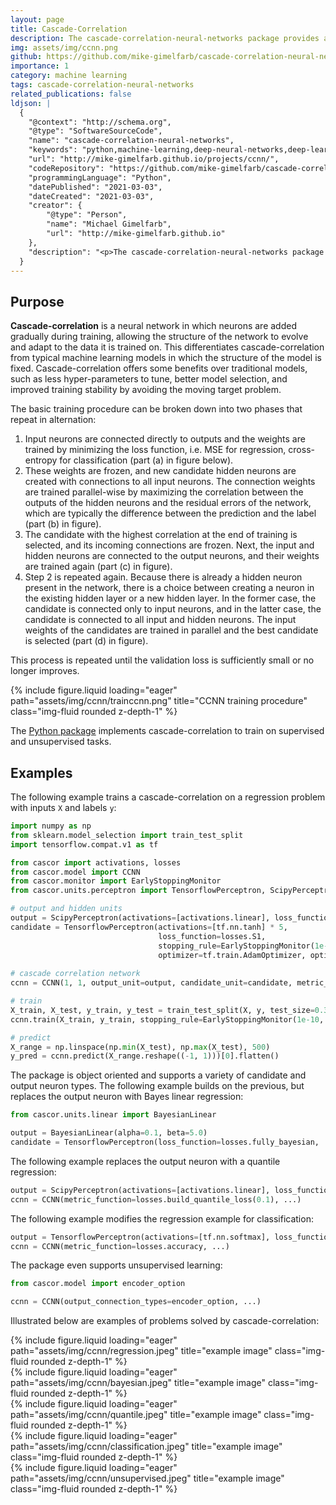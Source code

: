 ```yaml
---
layout: page
title: Cascade-Correlation
description: The cascade-correlation-neural-networks package provides a general framework for building and training constructive feed-forward neural networks such as the Cascade-Correlation (CCNN) architecture in Python, which dynamically adds hidden units to the network during training. The package also includes wrappers for TensorFlow, Keras, Scipy, and Scikit-learn, and supports custom topologies, training algorithms, and loss functions.
img: assets/img/ccnn.png
github: https://github.com/mike-gimelfarb/cascade-correlation-neural-networks
importance: 1
category: machine learning
tags: cascade-correlation-neural-networks
related_publications: false
ldjson: |
  {
    "@context": "http://schema.org",
    "@type": "SoftwareSourceCode",
    "name": "cascade-correlation-neural-networks",
    "keywords": "python,machine-learning,deep-neural-networks,deep-learning,neural-network,tensorflow,keras,neural-networks,deep-learning-algorithms,deep-learning-architectures,deep-learning-models,network-architectures,cascade-correlation,growing-network",
    "url": "http://mike-gimelfarb.github.io/projects/ccnn/",
    "codeRepository": "https://github.com/mike-gimelfarb/cascade-correlation-neural-networks/",
    "programmingLanguage": "Python",
    "datePublished": "2021-03-03",
    "dateCreated": "2021-03-03",
    "creator": {
        "@type": "Person",
        "name": "Michael Gimelfarb",
        "url": "http://mike-gimelfarb.github.io"
    },
    "description": "<p>The cascade-correlation-neural-networks package provides a general framework for building and training constructive feed-forward neural networks such as the Cascade-Correlation (CCNN) architecture in Python, which dynamically adds hidden units to the network during training. The package also includes wrappers for TensorFlow, Keras, Scipy, and Scikit-learn, and supports custom topologies, training algorithms, and loss functions.</p>"
  }
---
```


## Purpose

**Cascade-correlation** is a neural network in which neurons are added gradually during training, allowing the structure of the network to evolve and adapt to the data it is trained on. This differentiates
cascade-correlation from typical machine learning models in which the structure of the model is fixed. Cascade-correlation offers some benefits over traditional models, such as less hyper-parameters to tune, better model selection, and improved training stability by avoiding the moving target problem.

The basic training procedure can be broken down into two phases that repeat in alternation:
1. Input neurons are connected directly to outputs and the weights are trained by minimizing the loss function, i.e. MSE for regression, cross-entropy for classification (part (a) in figure below).
2. These weights are frozen, and new candidate hidden neurons are created with connections to all input neurons. The connection weights are trained parallel-wise by maximizing the correlation between the outputs of the hidden neurons and the residual errors of the network, which are typically the difference between the prediction and the label (part (b) in figure).
3. The candidate with the highest correlation at the end of training is selected, and its incoming connections are frozen. Next, the input and hidden neurons are connected to the output neurons, and their weights are trained again (part (c) in figure).
4. Step 2 is repeated again. Because there is already a hidden neuron present in the network, there is a choice between creating a neuron in the existing hidden layer or a new hidden layer. In the former case, the candidate is connected only to input neurons, and in the latter case, the candidate is connected to all input and hidden neurons. The input weights of the candidates are trained in parallel and the best candidate is selected (part (d) in figure). 

This process is repeated until the validation loss is sufficiently small or no longer improves.

<div class="row">
    <div class="col-sm mt-2 mt-md-0">
{% include figure.liquid loading="eager" path="assets/img/ccnn/trainccnn.png" title="CCNN training procedure" class="img-fluid rounded z-depth-1" %}
    </div>
</div>

The [Python package](https://github.com/mike-gimelfarb/cascade-correlation-neural-networks/)
implements cascade-correlation to train on supervised and unsupervised tasks.

## Examples

The following example trains a cascade-correlation on a regression problem with inputs ``X`` and labels ``y``:

```python
import numpy as np
from sklearn.model_selection import train_test_split
import tensorflow.compat.v1 as tf

from cascor import activations, losses
from cascor.model import CCNN
from cascor.monitor import EarlyStoppingMonitor
from cascor.units.perceptron import TensorflowPerceptron, ScipyPerceptron

# output and hidden units
output = ScipyPerceptron(activations=[activations.linear], loss_function=losses.mse)
candidate = TensorflowPerceptron(activations=[tf.nn.tanh] * 5, 
                                 loss_function=losses.S1,
                                 stopping_rule=EarlyStoppingMonitor(1e-3, 400, 10000, normalize=True),
                                 optimizer=tf.train.AdamOptimizer, optimizer_args={'learning_rate': 0.01})
                                 
# cascade correlation network
ccnn = CCNN(1, 1, output_unit=output, candidate_unit=candidate, metric_function=losses.fvu, lambda_param=0.8)

# train 
X_train, X_test, y_train, y_test = train_test_split(X, y, test_size=0.3, random_state=0)
ccnn.train(X_train, y_train, stopping_rule=EarlyStoppingMonitor(1e-10, 10, 10), valid_X=X_test, valid_y=y_test)

# predict
X_range = np.linspace(np.min(X_test), np.max(X_test), 500)
y_pred = ccnn.predict(X_range.reshape((-1, 1)))[0].flatten()
```

The package is object oriented and supports a variety of candidate and output neuron types.
The following example builds on the previous, but replaces the output neuron with Bayes linear regression:

```python
from cascor.units.linear import BayesianLinear 

output = BayesianLinear(alpha=0.1, beta=5.0)
candidate = TensorflowPerceptron(loss_function=losses.fully_bayesian, ...)
```

The following example replaces the output neuron with a quantile regression:

```python
output = ScipyPerceptron(activations=[activations.linear], loss_function=losses.build_quantile_loss(0.1))
ccnn = CCNN(metric_function=losses.build_quantile_loss(0.1), ...)
```

The following example modifies the regression example for classification:

```python
output = TensorflowPerceptron(activations=[tf.nn.softmax], loss_function=losses.negative_cross_entropy, ...)
ccnn = CCNN(metric_function=losses.accuracy, ...)
```

The package even supports unsupervised learning:

```python
from cascor.model import encoder_option

ccnn = CCNN(output_connection_types=encoder_option, ...)
```

Illustrated below are examples of problems solved by cascade-correlation:

<div class="row">
    <div class="col-sm mt-2 mt-md-0">
{% include figure.liquid loading="eager" path="assets/img/ccnn/regression.jpeg" title="example image" class="img-fluid rounded z-depth-1" %}
    </div>
    <div class="col-sm mt-2 mt-md-0">
{% include figure.liquid loading="eager" path="assets/img/ccnn/bayesian.jpeg" title="example image" class="img-fluid rounded z-depth-1" %}
    </div>
    <div class="col-sm mt-2 mt-md-0">
{% include figure.liquid loading="eager" path="assets/img/ccnn/quantile.jpeg" title="example image" class="img-fluid rounded z-depth-1" %}
    </div>
    <div class="col-sm mt-2 mt-md-0">
{% include figure.liquid loading="eager" path="assets/img/ccnn/classification.jpeg" title="example image" class="img-fluid rounded z-depth-1" %}
    </div>
    <div class="col-sm mt-2 mt-md-0">
{% include figure.liquid loading="eager" path="assets/img/ccnn/unsupervised.jpeg" title="example image" class="img-fluid rounded z-depth-1" %}
    </div>
</div>

